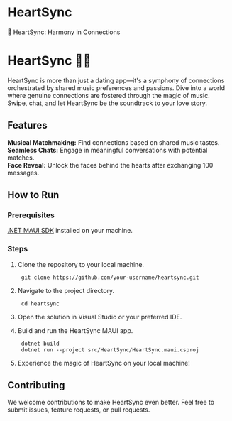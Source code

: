 # HeartSync
💖 HeartSync: Harmony in Connections

<h1>HeartSync 🎵💖</h1>

HeartSync is more than just a dating app—it's a symphony of connections orchestrated by shared music preferences and passions. Dive into a world where genuine connections are fostered through the magic of music. Swipe, chat, and let HeartSync be the soundtrack to your love story.
<h2>Features</h2>

<b>Musical Matchmaking:</b> Find connections based on shared music tastes. <br />
<b>Seamless Chats:</b> Engage in meaningful conversations with potential matches. <br />
<b>Face Reveal:</b> Unlock the faces behind the hearts after exchanging 100 messages.

<h2>How to Run</h2>
<h3>Prerequisites</h3>

<a href="https://dotnet.microsoft.com/en-us/apps/maui">.NET MAUI SDK</a> installed on your machine.

<h3>Steps</h3>

1. Clone the repository to your local machine.

        git clone https://github.com/your-username/heartsync.git

2. Navigate to the project directory.
   
        cd heartsync

4. Open the solution in Visual Studio or your preferred IDE.

5. Build and run the HeartSync MAUI app.
        
        dotnet build
        dotnet run --project src/HeartSync/HeartSync.maui.csproj

6. Experience the magic of HeartSync on your local machine!

<h2>Contributing</h2>

We welcome contributions to make HeartSync even better. Feel free to submit issues, feature requests, or pull requests.
